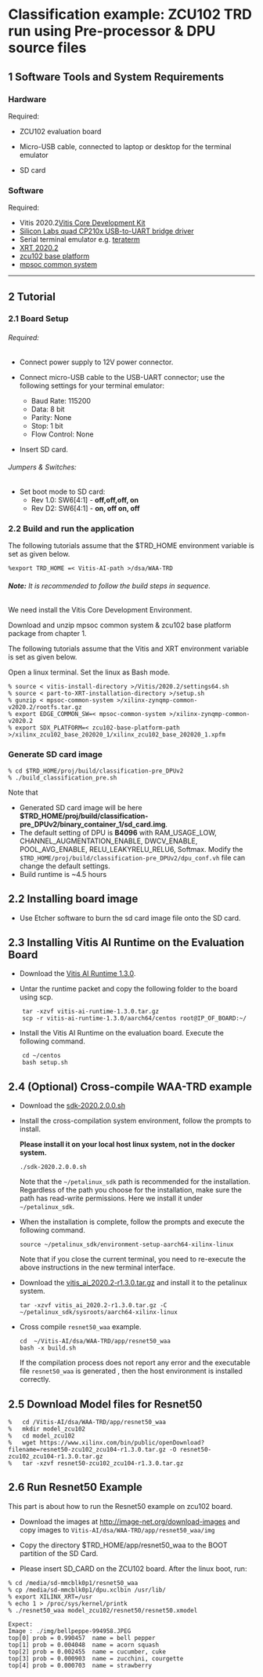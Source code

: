 # Classification example: ZCU102 TRD run using Pre-processor & DPU source files

## 1 Software Tools and System Requirements

### Hardware

Required:

- ZCU102 evaluation board

- Micro-USB cable, connected to laptop or desktop for the terminal emulator

- SD card

### Software

  Required:
  - Vitis 2020.2[Vitis Core Development Kit](https://www.xilinx.com/support/download/index.html/content/xilinx/en/downloadNav/vitis/2020-2.html) 
  - [Silicon Labs quad CP210x USB-to-UART bridge driver](http://www.silabs.com/products/mcu/Pages/USBtoUARTBridgeVCPDrivers.aspx)
  - Serial terminal emulator e.g. [teraterm](http://logmett.com/tera-term-the-latest-version)
  - [XRT 2020.2](https://github.com/Xilinx/XRT/tree/2020.2)
  - [zcu102 base platform](https://www.xilinx.com/member/forms/download/design-license-zcu102-base.html?filename=xilinx_zcu102_base_202020_1.zip)
  - [mpsoc common system](https://www.xilinx.com/member/forms/download/xef.html?filename=xilinx-zynqmp-common-v2020.2.tar.gz)

------


## 2 Tutorial

### 2.1 Board Setup

###### Required:

- Connect power supply to 12V power connector.

- Connect micro-USB cable to the USB-UART connector; use the following settings for your terminal emulator:

  - Baud Rate: 115200
  - Data: 8 bit
  - Parity: None
  - Stop: 1 bit
  - Flow Control: None

- Insert SD card.

###### Jumpers & Switches:

  - Set boot mode to SD card:
    - Rev 1.0: SW6[4:1] - **off,off,off, on**
    - Rev D2: SW6[4:1] - **on, off on, off**


### 2.2 Build and run the application

The following tutorials assume that the $TRD_HOME environment variable is set as given below.

```
%export TRD_HOME =< Vitis-AI-path >/dsa/WAA-TRD
```

###### **Note:** It is recommended to follow the build steps in sequence.

We need install the Vitis Core Development Environment.

Download and unzip mpsoc common system & zcu102 base platform package from chapter 1.

The following tutorials assume that the Vitis and XRT environment variable is set as given below.

Open a linux terminal. Set the linux as Bash mode.

```
% source < vitis-install-directory >/Vitis/2020.2/settings64.sh
% source < part-to-XRT-installation-directory >/setup.sh
% gunzip < mpsoc-common-system >/xilinx-zynqmp-common-v2020.2/rootfs.tar.gz
% export EDGE_COMMON_SW=< mpsoc-common-system >/xilinx-zynqmp-common-v2020.2 
% export SDX_PLATFORM=< zcu102-base-platform-path >/xilinx_zcu102_base_202020_1/xilinx_zcu102_base_202020_1.xpfm

```

### Generate SD card image

```
% cd $TRD_HOME/proj/build/classification-pre_DPUv2
% ./build_classification_pre.sh
```
Note that 
- Generated SD card image will be here **$TRD_HOME/proj/build/classification-pre_DPUv2/binary_container_1/sd_card.img**.
- The default setting of DPU is **B4096** with RAM_USAGE_LOW, CHANNEL_AUGMENTATION_ENABLE, DWCV_ENABLE, POOL_AVG_ENABLE, RELU_LEAKYRELU_RELU6, Softmax. Modify the `$TRD_HOME/proj/build/classification-pre_DPUv2/dpu_conf.vh` file can change the default settings.
- Build runtime is ~4.5 hours

## 2.2 Installing board image
- Use Etcher software to burn the sd card image file onto the SD card.


## 2.3 Installing Vitis AI Runtime on the Evaluation Board

- Download the [Vitis AI Runtime 1.3.0](https://www.xilinx.com/bin/public/openDownload?filename=vitis-ai-runtime-1.3.0.tar.gz). 

	
- Untar the runtime packet and copy the following folder to the board using scp.
```
	tar -xzvf vitis-ai-runtime-1.3.0.tar.gz
	scp -r vitis-ai-runtime-1.3.0/aarch64/centos root@IP_OF_BOARD:~/
```
- Install the Vitis AI Runtime on the evaluation board. Execute the following command.
```
	cd ~/centos
	bash setup.sh
```
## 2.4 (Optional) Cross-compile WAA-TRD example
* Download the [sdk-2020.2.0.0.sh](https://www.xilinx.com/bin/public/openDownload?filename=sdk-2020.2.0.0.sh)

* Install the cross-compilation system environment, follow the prompts to install. 

    **Please install it on your local host linux system, not in the docker system.**
    ```
    ./sdk-2020.2.0.0.sh
    ```
    Note that the `~/petalinux_sdk` path is recommended for the installation. Regardless of the path you choose for the installation, make sure the path has read-write permissions. 
Here we install it under `~/petalinux_sdk`.

* When the installation is complete, follow the prompts and execute the following command.
    ```
    source ~/petalinux_sdk/environment-setup-aarch64-xilinx-linux
    ```
    Note that if you close the current terminal, you need to re-execute the above instructions in the new terminal interface.

* Download the [vitis_ai_2020.2-r1.3.0.tar.gz](https://www.xilinx.com/bin/public/openDownload?filename=vitis_ai_2020.2-r1.3.0.tar.gz) and install it to the petalinux system.
    ```
    tar -xzvf vitis_ai_2020.2-r1.3.0.tar.gz -C ~/petalinux_sdk/sysroots/aarch64-xilinx-linux
    ```

* Cross compile `resnet50_waa` example.
    ```
    cd  ~/Vitis-AI/dsa/WAA-TRD/app/resnet50_waa
    bash -x build.sh
    ```
    If the compilation process does not report any error and the executable file `resnet50_waa` is generated , then the host environment is installed correctly.



## 2.5 Download Model files for Resnet50

```
%	cd /Vitis-AI/dsa/WAA-TRD/app/resnet50_waa
%	mkdir model_zcu102
%	cd model_zcu102
%	wget https://www.xilinx.com/bin/public/openDownload?filename=resnet50-zcu102_zcu104-r1.3.0.tar.gz -O resnet50-zcu102_zcu104-r1.3.0.tar.gz
%	tar -xzvf resnet50-zcu102_zcu104-r1.3.0.tar.gz
```

## 2.6 Run Resnet50 Example
This part is about how to run the Resnet50 example on zcu102 board.

* Download the images at http://image-net.org/download-images and copy images to `Vitis-AI/dsa/WAA-TRD/app/resnet50_waa/img` 

* Copy the directory $TRD_HOME/app/resnet50_waa to the BOOT partition of the SD Card.

* Please insert SD_CARD on the ZCU102 board. After the linux boot, run:

```
% cd /media/sd-mmcblk0p1/resnet50_waa
% cp /media/sd-mmcblk0p1/dpu.xclbin /usr/lib/
% export XILINX_XRT=/usr
% echo 1 > /proc/sys/kernel/printk
% ./resnet50_waa model_zcu102/resnet50/resnet50.xmodel

Expect: 
Image : ./img/bellpeppe-994958.JPEG
top[0] prob = 0.990457  name = bell pepper
top[1] prob = 0.004048  name = acorn squash
top[2] prob = 0.002455  name = cucumber, cuke
top[3] prob = 0.000903  name = zucchini, courgette
top[4] prob = 0.000703  name = strawberry

```

